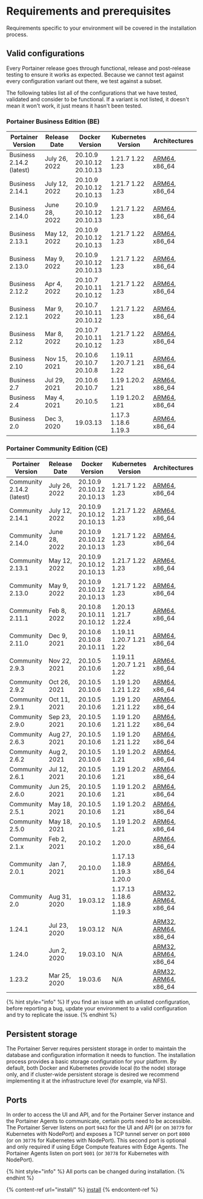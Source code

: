 # Requirements and prerequisites

Requirements specific to your environment will be covered in the installation process.

## Valid configurations

Every Portainer release goes through functional, release and post-release testing to ensure it works as expected. Because we cannot test against every configuration variant out there, we test against a subset.

The following tables list all of the configurations that we have tested, validated and consider to be functional. If a variant is not listed, it doesn't mean it won't work, it just means it hasn't been tested.

### Portainer Business Edition (BE)

| Portainer Version        | Release Date  | Docker Version            | Kubernetes Version       | Architectures                                                                         |
| ------------------------ | ------------- | ------------------------- | ------------------------ | ------------------------------------------------------------------------------------- |
| Business 2.14.2 (latest) | July 26, 2022 | 20.10.9 20.10.12 20.10.13 | 1.21.7 1.22 1.23         | [ARM64](../faq/installing.md#which-arm-architectures-does-portainer-support), x86\_64 |
| Business 2.14.1          | July 12, 2022 | 20.10.9 20.10.12 20.10.13 | 1.21.7 1.22 1.23         | [ARM64](../faq/installing.md#which-arm-architectures-does-portainer-support), x86\_64 |
| Business 2.14.0          | June 28, 2022 | 20.10.9 20.10.12 20.10.13 | 1.21.7 1.22 1.23         | [ARM64](../faq/installing.md#which-arm-architectures-does-portainer-support), x86\_64 |
| Business 2.13.1          | May 12, 2022  | 20.10.9 20.10.12 20.10.13 | 1.21.7 1.22 1.23         | [ARM64](../faq/installing.md#which-arm-architectures-does-portainer-support), x86\_64 |
| Business 2.13.0          | May 9, 2022   | 20.10.9 20.10.12 20.10.13 | 1.21.7 1.22 1.23         | [ARM64](../faq/installing.md#which-arm-architectures-does-portainer-support), x86\_64 |
| Business 2.12.2          | Apr 4, 2022   | 20.10.7 20.10.11 20.10.12 | 1.21.7 1.22 1.23         | [ARM64](../faq/installing.md#which-arm-architectures-does-portainer-support), x86\_64 |
| Business 2.12.1          | Mar 9, 2022   | 20.10.7 20.10.11 20.10.12 | 1.21.7 1.22 1.23         | [ARM64](../faq/installing.md#which-arm-architectures-does-portainer-support), x86\_64 |
| Business 2.12            | Mar 8, 2022   | 20.10.7 20.10.11 20.10.12 | 1.21.7 1.22 1.23         | [ARM64](../faq/installing.md#which-arm-architectures-does-portainer-support), x86\_64 |
| Business 2.10            | Nov 15, 2021  | 20.10.6 20.10.7 20.10.8   | 1.19.11 1.20.7 1.21 1.22 | [ARM64](../faq/installing.md#which-arm-architectures-does-portainer-support), x86\_64 |
| Business 2.7             | Jul 29, 2021  | 20.10.6 20.10.7           | 1.19 1.20.2 1.21         | [ARM64](../faq/installing.md#which-arm-architectures-does-portainer-support), x86\_64 |
| Business 2.4             | May 4, 2021   | 20.10.5                   | 1.19 1.20.2 1.21         | [ARM64](../faq/installing.md#which-arm-architectures-does-portainer-support), x86\_64 |
| Business 2.0             | Dec 3, 2020   | 19.03.13                  | 1.17.3 1.18.6 1.19.3     | [ARM64](../faq/installing.md#which-arm-architectures-does-portainer-support), x86\_64 |

### Portainer Community Edition (CE)

| Portainer Version         | Release Date  | Docker Version            | Kubernetes Version           | Architectures                                                                                                                                                       |
| ------------------------- | ------------- | ------------------------- | ---------------------------- | ------------------------------------------------------------------------------------------------------------------------------------------------------------------- |
| Community 2.14.2 (latest) | July 26, 2022 | 20.10.9 20.10.12 20.10.13 | 1.21.7 1.22 1.23             | [ARM64](../faq/installing.md#which-arm-architectures-does-portainer-support), x86\_64                                                                               |
| Community 2.14.1          | July 12, 2022 | 20.10.9 20.10.12 20.10.13 | 1.21.7 1.22 1.23             | [ARM64](../faq/installing.md#which-arm-architectures-does-portainer-support), x86\_64                                                                               |
| Community 2.14.0          | June 28, 2022 | 20.10.9 20.10.12 20.10.13 | 1.21.7 1.22 1.23             | [ARM64](../faq/installing.md#which-arm-architectures-does-portainer-support), x86\_64                                                                               |
| Community 2.13.1          | May 12, 2022  | 20.10.9 20.10.12 20.10.13 | 1.21.7 1.22 1.23             | [ARM64](../faq/installing.md#which-arm-architectures-does-portainer-support), x86\_64                                                                               |
| Community 2.13.0          | May 9, 2022   | 20.10.9 20.10.12 20.10.13 | 1.21.7 1.22 1.23             | [ARM64](../faq/installing.md#which-arm-architectures-does-portainer-support), x86\_64                                                                               |
| Community 2.11.1          | Feb 8, 2022   | 20.10.8 20.10.11 20.10.12 | 1.20.13 1.21.7 1.22.4        | [ARM64](../faq/installing.md#which-arm-architectures-does-portainer-support), x86\_64                                                                               |
| Community 2.11.0          | Dec 9, 2021   | 20.10.6 20.10.8 20.10.11  | 1.19.11 1.20.7 1.21 1.22     | [ARM64](../faq/installing.md#which-arm-architectures-does-portainer-support), x86\_64                                                                               |
| Community 2.9.3           | Nov 22, 2021  | 20.10.5 20.10.6           | 1.19.11 1.20.7 1.21 1.22     | [ARM64](../faq/installing.md#which-arm-architectures-does-portainer-support), x86\_64                                                                               |
| Community 2.9.2           | Oct 26, 2021  | 20.10.5 20.10.6           | 1.19 1.20 1.21 1.22          | [ARM64](../faq/installing.md#which-arm-architectures-does-portainer-support), x86\_64                                                                               |
| Community 2.9.1           | Oct 11, 2021  | 20.10.5 20.10.6           | 1.19 1.20 1.21 1.22          | [ARM64](../faq/installing.md#which-arm-architectures-does-portainer-support), x86\_64                                                                               |
| Community 2.9.0           | Sep 23, 2021  | 20.10.5 20.10.6           | 1.19 1.20 1.21 1.22          | [ARM64](../faq/installing.md#which-arm-architectures-does-portainer-support), x86\_64                                                                               |
| Community 2.6.3           | Aug 27, 2021  | 20.10.5 20.10.6           | 1.19 1.20 1.21 1.22          | [ARM64](../faq/installing.md#which-arm-architectures-does-portainer-support), x86\_64                                                                               |
| Community 2.6.2           | Aug 2, 2021   | 20.10.5 20.10.6           | 1.19 1.20.2 1.21             | [ARM64](../faq/installing.md#which-arm-architectures-does-portainer-support), x86\_64                                                                               |
| Community 2.6.1           | Jul 12, 2021  | 20.10.5 20.10.6           | 1.19 1.20.2 1.21             | [ARM64](../faq/installing.md#which-arm-architectures-does-portainer-support), x86\_64                                                                               |
| Community 2.6.0           | Jun 25, 2021  | 20.10.5 20.10.6           | 1.19 1.20.2 1.21             | [ARM64](../faq/installing.md#which-arm-architectures-does-portainer-support), x86\_64                                                                               |
| Community 2.5.1           | May 18, 2021  | 20.10.5 20.10.6           | 1.19 1.20.2 1.21             | [ARM64](../faq/installing.md#which-arm-architectures-does-portainer-support), x86\_64                                                                               |
| Community 2.5.0           | May 18, 2021  | 20.10.5                   | 1.19 1.20.2 1.21             | [ARM64](../faq/installing.md#which-arm-architectures-does-portainer-support), x86\_64                                                                               |
| Community 2.1.x           | Feb 2, 2021   | 20.10.2                   | 1.20.0                       | [ARM64](../faq/installing.md#which-arm-architectures-does-portainer-support), x86\_64                                                                               |
| Community 2.0.1           | Jan 7, 2021   | 20.10.0                   | 1.17.13 1.18.9 1.19.3 1.20.0 | [ARM64](../faq/installing.md#which-arm-architectures-does-portainer-support), x86\_64                                                                               |
| Community 2.0             | Aug 31, 2020  | 19.03.12                  | 1.17.13 1.18.6 1.18.9 1.19.3 | [ARM32](../faq/installing.md#which-arm-architectures-does-portainer-support), [ARM64](../faq/installing.md#which-arm-architectures-does-portainer-support), x86\_64 |
| 1.24.1                    | Jul 23, 2020  | 19.03.12                  | N/A                          | [ARM32](../faq/installing.md#which-arm-architectures-does-portainer-support), [ARM64](../faq/installing.md#which-arm-architectures-does-portainer-support), x86\_64 |
| 1.24.0                    | Jun 2, 2020   | 19.03.10                  | N/A                          | [ARM32](../faq/installing.md#which-arm-architectures-does-portainer-support), [ARM64](../faq/installing.md#which-arm-architectures-does-portainer-support), x86\_64 |
| 1.23.2                    | Mar 25, 2020  | 19.03.6                   | N/A                          | [ARM32](../faq/installing.md#which-arm-architectures-does-portainer-support), [ARM64](../faq/installing.md#which-arm-architectures-does-portainer-support), x86\_64 |

{% hint style="info" %}
If you find an issue with an unlisted configuration, before reporting a bug, update your environment to a valid configuration and try to replicate the issue.
{% endhint %}

## Persistent storage

The Portainer Server requires persistent storage in order to maintain the database and configuration information it needs to function. The installation process provides a basic storage configuration for your platform. By default, both Docker and Kubernetes provide local (to the node) storage only, and if cluster-wide persistent storage is desired we recommend implementing it at the infrastructure level (for example, via NFS).

## Ports

In order to access the UI and API, and for the Portainer Server instance and the Portainer Agents to communicate, certain ports need to be accessible. The Portainer Server listens on port `9443` for the UI and API (or on `30779` for Kubernetes with NodePort) and exposes a TCP tunnel server on port `8000` (or on `30776` for Kubernetes with NodePort). This second port is optional and only required if using Edge Compute features with Edge Agents. The Portainer Agents listen on port `9001` (or `30778` for Kubernetes with NodePort).

{% hint style="info" %}
All ports can be changed during installation.
{% endhint %}

{% content-ref url="install/" %}
[install](install/)
{% endcontent-ref %}
